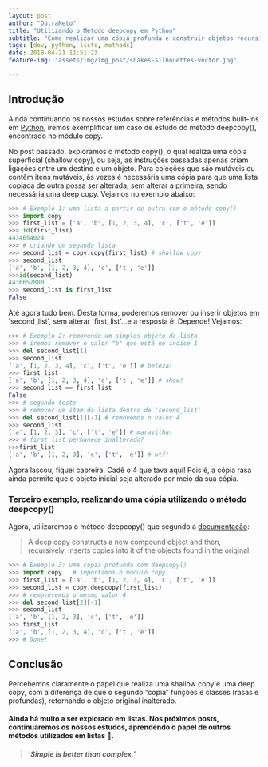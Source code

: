 ```yaml
---
layout: post
author: "DutraNeto"
title: "Utilizando o Método deepcopy em Python"
subtitle: "Como realizar uma cópia profunda e construir objetos recursivamente com o deepcopy."
tags: [dev, python, lists, methods]
date: 2018-04-21 11:51:23
feature-img: "assets/img/img_post/snakes-silhouettes-vector.jpg"

---
```


## Introdução
Ainda continuando os nossos estudos sobre referências e métodos built-ins em [Python](https://www.python.org/), iremos exemplificar um caso de estudo do método deepcopy(), encontrado no módulo copy.

No post passado, exploramos o método copy(), o qual realiza uma cópia superficial (shallow copy), ou seja, as instruções passadas apenas criam ligações entre um destino e um objeto. 
Para coleções que são mutáveis ou contêm itens mutáveis, às vezes é necessária uma cópia para que uma lista copiada de outra possa ser alterada, sem alterar a primeira, sendo necessária uma deep copy.
Vejamos no exemplo abaixo:

```python
>>> # Exemplo 1: uma lista a partir de outra com o método copy()
>>> import copy
>>> first_list = ['a', 'b', [1, 2, 3, 4], 'c', ['t', 'e']]
>>> id(first_list)
4434654024
>>> # criando um segunda lista
>>> second_list = copy.copy(first_list) # shallow copy
>>> second_list
['a', 'b', [1, 2, 3, 4], 'c', ['t', 'e']]
>>>id(second_list)
4436657800
>>> second_list is first_list
False
```
Até agora tudo bem. Desta forma, poderemos remover ou inserir objetos em 'second_list', sem alterar 'first_list'...e a resposta é: Depende!
Vejamos:
```python
>>> # Exemplo 2: removendo um simples objeto da lista
>>> # iremos remover o valor "b" que está no índice 1
>>> del second_list[1]
>>> second_list
['a', [1, 2, 3, 4], 'c', ['t', 'e']] # beleza!
>>> first_list
['a', 'b', [1, 2, 3, 4], 'c', ['t', 'e']] # show!
>>> second_list == first_list
False
>>> # segundo teste
>>> # remover um item da lista dentro de 'second_list'
>>> del second_list[1][-1] # removemos o valor 4
>>> second_list
['a', [1, 2, 3], 'c', ['t', 'e']] # maravilha!
>>> # first_list permanece inalterado?
>>>first_list
['a', 'b', [1, 2, 3], 'c', ['t', 'e']] # wtf!
```
Agora lascou, fiquei cabreira. Cadê o 4 que tava aqui!
Pois é, a cópia rasa ainda permite que o objeto inicial seja alterado por meio da sua cópia.

### Terceiro exemplo, realizando uma cópia utilizando o método deepcopy()

Agora, utilizaremos o método deepcopy() que segundo a [documentação](https://docs.python.org/3/library/copy.html?highlight=deepcopy):

> A deep copy constructs a new compound object and then, recursively, inserts copies into it of the objects found in the original.

```python
>>> # Exemplo 3: uma cópia profunda com deepcopy()
>>> import copy   # importamos o módulo copy
>>> first_list = ['a', 'b', [1, 2, 3, 4], 'c', ['t', 'e']]
>>> second_list = copy.deepcopy(first_list)
>>> # removeremos o mesmo valor 4
>>> del second_list[2][-1]
>>> second_list
['a', 'b', [1, 2, 3], 'c', ['t', 'e']]
>>> first_list
['a', 'b', [1, 2, 3, 4], 'c', ['t', 'e']]
>>> # Done!
```

## Conclusão

Percebemos claramente o papel que realiza uma shallow copy e uma deep copy, com a diferença de que o segundo “copia” funções e classes (rasas e profundas), retornando o objeto original inalterado.
#### Ainda há muito a ser explorado em listas. Nos próximos posts, continuaremos os nossos estudos, aprendendo o papel de outros métodos utilizados em listas 💚.

> #### _'Simple is better than complex.'_

